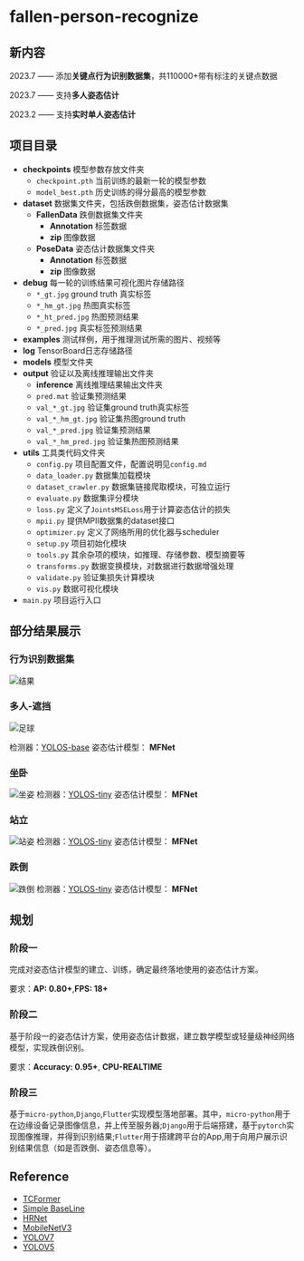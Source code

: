 # fallen-person-recognize
## 新内容

 2023.7 —— 添加**关键点行为识别数据集**，共110000+带有标注的关键点数据

 2023.7 —— 支持**多人姿态估计**

 2023.2 —— 支持**实时单人姿态估计**

## 项目目录
+ **checkpoints** 模型参数存放文件夹
  + `checkpoint.pth` 当前训练的最新一轮的模型参数
  + `model_best.pth` 历史训练的得分最高的模型参数
+ **dataset** 数据集文件夹，包括跌倒数据集，姿态估计数据集
  + **FallenData** 跌倒数据集文件夹
    + **Annotation** 标签数据
    + **zip** 图像数据
  + **PoseData** 姿态估计数据集文件夹
    + **Annotation** 标签数据
    + **zip** 图像数据
+ **debug** 每一轮的训练结果可视化图片存储路径
  + `*_gt.jpg` ground truth 真实标签
  + `*_hm_gt.jpg` 热图真实标签
  + `*_ht_pred.jpg` 热图预测结果
  + `*_pred.jpg` 真实标签预测结果
+ **examples** 测试样例，用于推理测试所需的图片、视频等
+ **log** TensorBoard日志存储路径
+ **models** 模型文件夹
+ **output** 验证以及离线推理输出文件夹
  + **inference** 离线推理结果输出文件夹
  + `pred.mat` 验证集预测结果
  + `val_*_gt.jpg` 验证集ground truth真实标签
  + `val_*_hm_gt.jpg` 验证集热图ground truth
  + `val_*_pred.jpg` 验证集预测结果
  + `val_*_hm_pred.jpg` 验证集热图预测结果
+ **utils** 工具类代码文件夹
  + `config.py` 项目配置文件，配置说明见`config.md`
  + `data_loader.py` 数据集加载模块
  + `dataset_crawler.py` 数据集链接爬取模块，可独立运行
  + `evaluate.py` 数据集评分模块
  + `loss.py` 定义了`JointsMSELoss`用于计算姿态估计的损失
  + `mpii.py` 提供MPII数据集的dataset接口
  + `optimizer.py` 定义了网络所用的优化器与scheduler
  + `setup.py` 项目初始化模块
  + `tools.py` 其余杂项的模块，如推理、存储参数、模型摘要等
  + `transforms.py` 数据变换模块，对数据进行数据增强处理
  + `validate.py` 验证集损失计算模块
  + `vis.py` 数据可视化模块    
+ `main.py` 项目运行入口

## 部分结果展示

### 行为识别数据集
![结果](https://github.com/qhtLucifer/fallen-person-recognize/blob/main/examples/skeleton-dataset.png)

### 多人-遮挡 
![足球](https://github.com/qhtLucifer/fallen-person-recognize/blob/main/examples/multi-pose-estimation.png)

 检测器：[YOLOS-base](https://huggingface.co/hustvl/yolos-base)
 姿态估计模型： **MFNet** 

### 坐卧

![坐姿](https://github.com/qhtLucifer/fallen-person-recognize/blob/main/examples/sit-pose-estimation.png)
 检测器：[YOLOS-tiny](https://huggingface.co/hustvl/yolos-tiny) 
 姿态估计模型： **MFNet** 

### 站立

![站姿](https://github.com/qhtLucifer/fallen-person-recognize/blob/main/examples/stand-pose-estimation.png)
 检测器：[YOLOS-tiny](https://huggingface.co/hustvl/yolos-tiny) 
 姿态估计模型： **MFNet** 

### 跌倒
![跌倒](https://github.com/qhtLucifer/fallen-person-recognize/blob/main/examples/fallen-pose-estimation.png)
 检测器：[YOLOS-tiny](https://huggingface.co/hustvl/yolos-tiny) 
 姿态估计模型： **MFNet** 


<!-- # 当前模型对比
| 模型名称           | Params     | MACs       | AP       | FPS      |
| ------------------ | ---------- | ---------- | -------- | -------- |
| MobileNetV3-normal | **5.285M** | **3.814G** | 0.65     | **28.5** |
| MobileNetV3-large  | 10.871M    | 4.053G     | 0.76     | 22.7     |
| TCFormer           | 25.624M    | 6.535G     | **0.82** | 9.4      |
|  **MFNet**-normal       | 5.464M     | 8.841G     | 0.68     | 23.8     | -->
## 规划
### 阶段一
完成对姿态估计模型的建立、训练，确定最终落地使用的姿态估计方案。
  
要求：**AP: 0.80+**,**FPS: 18+** 
### 阶段二
基于阶段一的姿态估计方案，使用姿态估计数据，建立数学模型或轻量级神经网络模型，实现跌倒识别。
  
要求：**Accuracy: 0.95+**, **CPU-REALTIME**

### 阶段三
基于`micro-python`,`Django`,`Flutter`实现模型落地部署。其中，`micro-python`用于在边缘设备记录图像信息，并上传至服务器;`Django`用于后端搭建，基于`pytorch`实现图像推理，并得到识别结果;`Flutter`用于搭建跨平台的App,用于向用户展示识别结果信息（如是否跌倒、姿态信息等）。
## Reference
+ [TCFormer](https://arxiv.org/pdf/2204.08680.pdf)
+ [Simple BaseLine](https://arxiv.org/pdf/1804.06208.pdf)
+ [HRNet](https://arxiv.org/pdf/1902.09212.pdf)
+ [MobileNetV3](https://openaccess.thecvf.com/content_ICCV_2019/papers/Howard_Searching_for_MobileNetV3_ICCV_2019_paper.pdf)
+ [YOLOV7](https://arxiv.org/pdf/2207.02696.pdf)
+ [YOLOV5](https://github.com/ultralytics/yolov5)